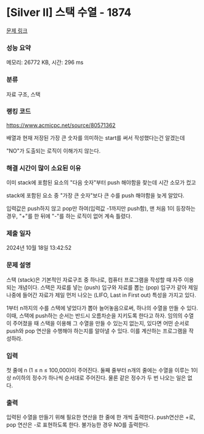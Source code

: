 # [Silver II] 스택 수열 - 1874 

[문제 링크](https://www.acmicpc.net/problem/1874) 

### 성능 요약

메모리: 26772 KB, 시간: 296 ms

### 분류

자료 구조, 스택

### 랭킹 코드

https://www.acmicpc.net/source/80571362

배열과 현재 저장된 가장 큰 숫자를 의미하는 start를 써서 작성했다는건 알겠는데

"NO"가 도출되는 로직이 이해가지 않는다.

### 해결 시간이 많이 소요된 이유

이미 stack에 포함된 요소의 "다음 숫자"부터 push 해야함을 찾는데 시간 소모가 컸고

stack에 포함된 요소 중 "가장 큰 숫자"보다 큰 수를 push 해야함을 늦게 알았다.

입력값은 push하지 않고 pop만 하여(입력값 -1까지만 push함), 맨 처음 1이 등장하는 경우, "+"를 한 뒤에 "-"를 하는 로직이 없어 계속 틀렸다.

### 제출 일자

2024년 10월 18일 13:42:52

### 문제 설명

<p>스택 (stack)은 기본적인 자료구조 중 하나로, 컴퓨터 프로그램을 작성할 때 자주 이용되는 개념이다. 스택은 자료를 넣는 (push) 입구와 자료를 뽑는 (pop) 입구가 같아 제일 나중에 들어간 자료가 제일 먼저 나오는 (LIFO, Last in First out) 특성을 가지고 있다.</p>

<p>1부터 n까지의 수를 스택에 넣었다가 뽑아 늘어놓음으로써, 하나의 수열을 만들 수 있다. 이때, 스택에 push하는 순서는 반드시 오름차순을 지키도록 한다고 하자. 임의의 수열이 주어졌을 때 스택을 이용해 그 수열을 만들 수 있는지 없는지, 있다면 어떤 순서로 push와 pop 연산을 수행해야 하는지를 알아낼 수 있다. 이를 계산하는 프로그램을 작성하라.</p>

### 입력 

 <p>첫 줄에 n (1 ≤ n ≤ 100,000)이 주어진다. 둘째 줄부터 n개의 줄에는 수열을 이루는 1이상 n이하의 정수가 하나씩 순서대로 주어진다. 물론 같은 정수가 두 번 나오는 일은 없다.</p>

### 출력 

 <p>입력된 수열을 만들기 위해 필요한 연산을 한 줄에 한 개씩 출력한다. push연산은 +로, pop 연산은 -로 표현하도록 한다. 불가능한 경우 NO를 출력한다.</p>

